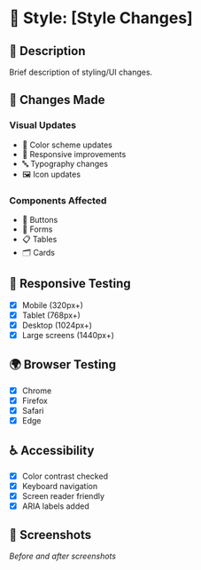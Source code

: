 # 🎨 Style: [Style Changes]

## 📝 Description

Brief description of styling/UI changes.

## 🎨 Changes Made

### Visual Updates

- 🌈 Color scheme updates
- 📱 Responsive improvements
- 🔤 Typography changes
- 🖼️ Icon updates

### Components Affected

- 🔘 Buttons
- 📝 Forms
- 📋 Tables
- 🗂️ Cards

## 📱 Responsive Testing

- [x] Mobile (320px+)
- [x] Tablet (768px+)
- [x] Desktop (1024px+)
- [x] Large screens (1440px+)

## 🌍 Browser Testing

- [x] Chrome
- [x] Firefox
- [x] Safari
- [x] Edge

## ♿ Accessibility

- [x] Color contrast checked
- [x] Keyboard navigation
- [x] Screen reader friendly
- [x] ARIA labels added

## 📸 Screenshots

_Before and after screenshots_
